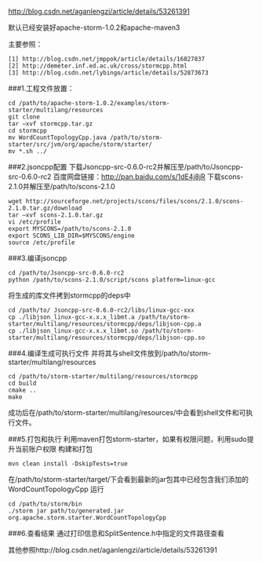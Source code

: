 http://blog.csdn.net/aganlengzi/article/details/53261391

默认已经安装好apache-storm-1.0.2和apache-maven3

主要参照：
```
[1] http://blog.csdn.net/jmppok/article/details/16827837 
[2] http://demeter.inf.ed.ac.uk/cross/stormcpp.html 
[3] http://blog.csdn.net/lybingo/article/details/52873673 
```
###1.工程文件放置：
```
cd /path/to/apache-storm-1.0.2/examples/storm-starter/multilang/resources
git clone 
tar –xvf stormcpp.tar.gz
cd stormcpp
mv WordCountTopologyCpp.java /path/to/storm-starter/src/jvm/org/apache/storm/starter/
mv *.sh ../
```
###2.jsoncpp配置
下载Jsoncpp-src-0.6.0-rc2并解压至/path/to/Jsoncpp-src-0.6.0-rc2
百度网盘链接：http://pan.baidu.com/s/1dE4j8jR
下载scons-2.1.0并解压至/path/to/scons-2.1.0
```
wget http://sourceforge.net/projects/scons/files/scons/2.1.0/scons-2.1.0.tar.gz/download
tar –xvf scons-2.1.0.tar.gz
vi /etc/profile
export MYSCONS=/path/to/scons-2.1.0
export SCONS_LIB_DIR=$MYSCONS/engine
source /etc/profile
```
###3.编译jsoncpp
```
cd /path/to/Jsoncpp-src-0.6.0-rc2
python /path/to/scons-2.1.0/script/scons platform=linux-gcc
```
将生成的库文件拷到stormcpp的deps中
```
cd /path/to/ Jsoncpp-src-0.6.0-rc2/libs/linux-gcc-xxx
cp ./libjson_linux-gcc-x.x.x_libmt.a /path/to/storm-starter/multilang/resources/stormcpp/deps/libjson-cpp.a
cp ./libjson_linux-gcc-x.x.x_libmt.so /path/to/storm-starter/multilang/resources/stormcpp/deps/libjson-cpp.so
```
###4.编译生成可执行文件
并将其与shell文件放到/path/to/storm-starter/multilang/resources
```
cd /path/to/storm-starter/multilang/resources/stormcpp
cd build
cmake ..
make
```
成功后在/path/to/storm-starter/multilang/resources/中会看到shell文件和可执行文件。

###5.打包和执行
利用maven打包storm-starter，如果有权限问题，利用sudo提升当前账户权限
构建和打包
```
mvn clean install -DskipTests=true 
```
在/path/to/storm-starter/target/下会看到最新的jar包其中已经包含我们添加的WordCountTopologyCpp
运行
```
cd /path/to/storm/bin
./storm jar path/to/generated.jar org.apache.storm.starter.WordCountTopologyCpp
```
###6.查看结果
通过打印信息和SplitSentence.h中指定的文件路径查看

其他参照http://blog.csdn.net/aganlengzi/article/details/53261391
